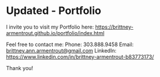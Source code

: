 # Updated - Portfolio

I invite you to visit my Portfolio here: https://brittney-armentrout.github.io/portfolio/index.html

Feel free to contact me: 
Phone: 303.888.9458
Email: brittney.ann.armentrout@gmail.com
LinkedIn: https://www.linkedin.com/in/brittney-armentrout-b83773173/

Thank you!
